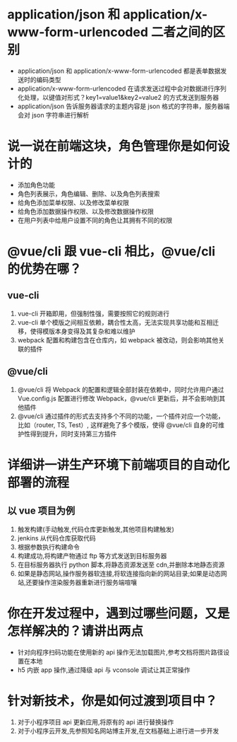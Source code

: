 # application/json 和 application/x-www-form-urlencoded 二者之间的区别

- application/json 和 application/x-www-form-urlencoded 都是表单数据发送时的编码类型
- application/x-www-form-urlencoded 在请求发送过程中会对数据进行序列化处理，以键值对形式？key1=value1&key2=value2 的方式发送到服务器
- application/json 告诉服务器请求的主题内容是 json 格式的字符串，服务器端会对 json 字符串进行解析

# 说一说在前端这块，角色管理你是如何设计的

- 添加角色功能
- 角色列表展示，角色编辑、删除、以及角色列表搜索
- 给角色添加菜单权限、以及修改菜单权限
- 给角色添加数据操作权限、以及修改数据操作权限
- 在用户列表中给用户设置不同的角色让其拥有不同的权限

# @vue/cli 跟 vue-cli 相比，@vue/cli 的优势在哪？

## vue-cli

1. vue-cli 开箱即用，但强制性强，需要按照它的规则进行
2. vue-cli 单个模版之间相互依赖，耦合性太高，无法实现共享功能和互相迁移，使得模版本身变得及其复杂和难以维护
3. webpack 配置和构建包含在仓库内，如 webpack 被改动，则会影响其他关联的插件

## @vue/cli

1. @vue/cli 将 Webpack 的配置和逻辑全部封装在依赖中，同时允许用户通过 Vue.config.js 配置进行修改 Webpack，@vue/cli 更新后，并不会影响到其他插件
2. @vue/cli 通过插件的形式去支持多个不同的功能，一个插件对应一个功能，比如（router, TS, Test）, 这样避免了多个模版，使得 @vue/cli 自身的可维护性得到提升，同时支持第三方插件

# 详细讲一讲生产环境下前端项目的自动化部署的流程

## 以 vue 项目为例

1. 触发构建(手动触发,代码仓库更新触发,其他项目构建触发)
2. jenkins 从代码仓库获取代码
3. 根据参数执行构建命令
4. 构建成功,将构建产物通过 ftp 等方式发送到目标服务器
5. 在目标服务器执行 python 脚本,将静态资源发送至 cdn,并删除本地静态资源
6. 如果是静态网站,操作服务器软连接,将软连接指向新的网站目录;如果是动态网站,还要操作渲染服务器重新进行服务端喧嚷

# 你在开发过程中，遇到过哪些问题，又是怎样解决的？请讲出两点

- 针对向程序扫码功能在使用新的 api 操作无法加载图片,参考文档将图片路径设置在本地
- h5 内嵌 app 操作,通过降级 api 与 vconsole 调试让其正常操作

# 针对新技术，你是如何过渡到项目中？

1. 对于小程序项目 api 更新应用,将原有的 api 进行替换操作
2. 对于小程序云开发,先参照知名网站博主开发,在文档基础上进行进一步开发

